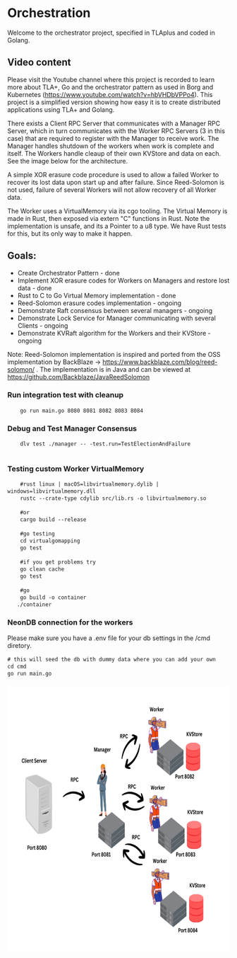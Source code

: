 # Orchestration

Welcome to the orchestrator project, specified in TLAplus and coded in Golang.

## Video content

Please visit the Youtube channel where this project is recorded to learn more about TLA+, Go and the orchestrator pattern as used in Borg and Kubernetes (https://www.youtube.com/watch?v=hbVHDbVPPo4). 
This project is a simplified version showing how easy it is to create distributed applications using TLA+ and Golang.

There exists a Client RPC Server that communicates with a Manager RPC Server, which in turn communicates with the Worker RPC Servers (3 in this case) that are required to register with the Manager to receive work. The Manager handles shutdown of the workers when work is complete and itself. The Workers handle cleaup of their own KVStore and data on each. See the image below for the architecture.

A simple XOR erasure code procedure is used to allow a failed Worker to recover its lost data upon start up and after failure. Since Reed-Solomon is not used, failure of several Workers will not allow recovery of all Worker data.

The Worker uses a VirtualMemory via its cgo tooling. The Virtual Memory is made in Rust, then exposed via extern "C" functions in Rust. Note the implementation is unsafe, and its a Pointer to a u8 type. We have Rust tests for this, but its only way to make it happen.

## Goals:

- Create Orchestrator Pattern - done
- Implement XOR erasure codes for Workers on Managers and restore lost data - done
- Rust to C to Go Virtual Memory implementation - done
- Reed-Solomon erasure codes implementation - ongoing 
- Demonstrate Raft consensus between several managers - ongoing
- Demonstrate Lock Service for Manager communicating with several Clients - ongoing
- Demonstrate KVRaft algorithm for the Workers and their KVStore - ongoing

Note: Reed-Solomon implementation is inspired and ported from the OSS implementation by BackBlaze -> https://www.backblaze.com/blog/reed-solomon/ . The implementation is in Java and can be viewed at https://github.com/Backblaze/JavaReedSolomon

### Run integration test with cleanup

```
    go run main.go 8080 8081 8082 8083 8084

```
### Debug and Test Manager Consensus

````
    dlv test ./manager -- -test.run=TestElectionAndFailure
    
````

### Testing custom Worker VirtualMemory

```
    #rust linux | macOS=libvirtualmemory.dylib | windows=libvirtualmemory.dll
    rustc --crate-type cdylib src/lib.rs -o libvirtualmemory.so

    #or
    cargo build --release

    #go testing
    cd virtualgomapping
    go test

    #if you get problems try
    go clean cache
    go test

    #go
    go build -o container
   ./container
```

### NeonDB connection for the workers

Please make sure you have a .env file for your db settings in the /cmd diretory.

````
# this will seed the db with dummy data where you can add your own
cd cmd
go run main.go

````

<h3 align="center" > <img src="./orchestration.png" width="700" height="600" style="center: 10px;"></h3
